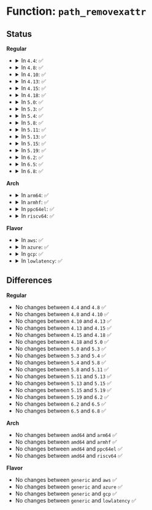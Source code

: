 # Function: <code>path_removexattr</code>

## Status
<b>Regular</b>
<ul>
<li>
<details>
<summary>In <code>4.4</code>: ✅</summary>

```c
int path_removexattr(const char *pathname, const char *name, unsigned int lookup_flags);
```

**Collision:** Unique Static

**Inline:** No

**Transformation:** False

**Instances:**

```
In fs/xattr.c (ffffffff81232280)
Location: fs/xattr.c:625
Inline: False
Direct callers:
  - fs/xattr.c:SyS_removexattr
  - fs/xattr.c:SyS_lremovexattr
```
**Symbols:**

```
ffffffff81232280-ffffffff8123232c: path_removexattr (STB_LOCAL)
```
</details>
</li>
<li>
<details>
<summary>In <code>4.8</code>: ✅</summary>

```c
int path_removexattr(const char *pathname, const char *name, unsigned int lookup_flags);
```

**Collision:** Unique Static

**Inline:** No

**Transformation:** False

**Instances:**

```
In fs/xattr.c (ffffffff8125af90)
Location: fs/xattr.c:617
Inline: False
Direct callers:
  - fs/xattr.c:SyS_lremovexattr
  - fs/xattr.c:SyS_removexattr
```
**Symbols:**

```
ffffffff8125af90-ffffffff8125b055: path_removexattr (STB_LOCAL)
```
</details>
</li>
<li>
<details>
<summary>In <code>4.10</code>: ✅</summary>

```c
int path_removexattr(const char *pathname, const char *name, unsigned int lookup_flags);
```

**Collision:** Unique Static

**Inline:** No

**Transformation:** False

**Instances:**

```
In fs/xattr.c (ffffffff8126e530)
Location: fs/xattr.c:722
Inline: False
Direct callers:
  - fs/xattr.c:SyS_lremovexattr
  - fs/xattr.c:SyS_removexattr
```
**Symbols:**

```
ffffffff8126e530-ffffffff8126e5f5: path_removexattr (STB_LOCAL)
```
</details>
</li>
<li>
<details>
<summary>In <code>4.13</code>: ✅</summary>

```c
int path_removexattr(const char *pathname, const char *name, unsigned int lookup_flags);
```

**Collision:** Unique Static

**Inline:** No

**Transformation:** False

**Instances:**

```
In fs/xattr.c (ffffffff8127bd30)
Location: fs/xattr.c:719
Inline: False
Direct callers:
  - fs/xattr.c:SyS_lremovexattr
  - fs/xattr.c:SyS_removexattr
```
**Symbols:**

```
ffffffff8127bd30-ffffffff8127bde6: path_removexattr (STB_LOCAL)
```
</details>
</li>
<li>
<details>
<summary>In <code>4.15</code>: ✅</summary>

```c
int path_removexattr(const char *pathname, const char *name, unsigned int lookup_flags);
```

**Collision:** Unique Static

**Inline:** No

**Transformation:** False

**Instances:**

```
In fs/xattr.c (ffffffff8129e7d0)
Location: fs/xattr.c:720
Inline: False
Direct callers:
  - fs/xattr.c:SyS_lremovexattr
  - fs/xattr.c:SyS_removexattr
```
**Symbols:**

```
ffffffff8129e7d0-ffffffff8129e886: path_removexattr (STB_LOCAL)
```
</details>
</li>
<li>
<details>
<summary>In <code>4.18</code>: ✅</summary>

```c
int path_removexattr(const char *pathname, const char *name, unsigned int lookup_flags);
```

**Collision:** Unique Static

**Inline:** No

**Transformation:** False

**Instances:**

```
In fs/xattr.c (ffffffff812c5280)
Location: fs/xattr.c:718
Inline: False
Direct callers:
  - fs/xattr.c:__ia32_sys_lremovexattr
  - fs/xattr.c:__x64_sys_lremovexattr
  - fs/xattr.c:__ia32_sys_removexattr
  - fs/xattr.c:__x64_sys_removexattr
```
**Symbols:**

```
ffffffff812c5280-ffffffff812c5336: path_removexattr (STB_LOCAL)
```
</details>
</li>
<li>
<details>
<summary>In <code>5.0</code>: ✅</summary>

```c
int path_removexattr(const char *pathname, const char *name, unsigned int lookup_flags);
```

**Collision:** Unique Static

**Inline:** No

**Transformation:** False

**Instances:**

```
In fs/xattr.c (ffffffff812da480)
Location: fs/xattr.c:717
Inline: False
Direct callers:
  - fs/xattr.c:__ia32_sys_lremovexattr
  - fs/xattr.c:__x64_sys_lremovexattr
  - fs/xattr.c:__ia32_sys_removexattr
  - fs/xattr.c:__x64_sys_removexattr
```
**Symbols:**

```
ffffffff812da480-ffffffff812da536: path_removexattr (STB_LOCAL)
```
</details>
</li>
<li>
<details>
<summary>In <code>5.3</code>: ✅</summary>

```c
int path_removexattr(const char *pathname, const char *name, unsigned int lookup_flags);
```

**Collision:** Unique Static

**Inline:** No

**Transformation:** False

**Instances:**

```
In fs/xattr.c (ffffffff812f8a60)
Location: fs/xattr.c:718
Inline: False
Direct callers:
  - fs/xattr.c:__ia32_sys_lremovexattr
  - fs/xattr.c:__x64_sys_lremovexattr
  - fs/xattr.c:__ia32_sys_removexattr
  - fs/xattr.c:__x64_sys_removexattr
```
**Symbols:**

```
ffffffff812f8a60-ffffffff812f8b0f: path_removexattr (STB_LOCAL)
```
</details>
</li>
<li>
<details>
<summary>In <code>5.4</code>: ✅</summary>

```c
int path_removexattr(const char *pathname, const char *name, unsigned int lookup_flags);
```

**Collision:** Unique Static

**Inline:** No

**Transformation:** False

**Instances:**

```
In fs/xattr.c (ffffffff8130a690)
Location: fs/xattr.c:718
Inline: False
Direct callers:
  - fs/xattr.c:__ia32_sys_lremovexattr
  - fs/xattr.c:__x64_sys_lremovexattr
  - fs/xattr.c:__ia32_sys_removexattr
  - fs/xattr.c:__x64_sys_removexattr
```
**Symbols:**

```
ffffffff8130a690-ffffffff8130a73f: path_removexattr (STB_LOCAL)
```
</details>
</li>
<li>
<details>
<summary>In <code>5.8</code>: ✅</summary>

```c
int path_removexattr(const char *pathname, const char *name, unsigned int lookup_flags);
```

**Collision:** Unique Static

**Inline:** No

**Transformation:** False

**Instances:**

```
In fs/xattr.c (ffffffff81343690)
Location: fs/xattr.c:788
Inline: False
Direct callers:
  - fs/xattr.c:__ia32_sys_lremovexattr
  - fs/xattr.c:__x64_sys_lremovexattr
  - fs/xattr.c:__ia32_sys_removexattr
  - fs/xattr.c:__x64_sys_removexattr
```
**Symbols:**

```
ffffffff81343690-ffffffff8134373f: path_removexattr (STB_LOCAL)
```
</details>
</li>
<li>
<details>
<summary>In <code>5.11</code>: ✅</summary>

```c
int path_removexattr(const char *pathname, const char *name, unsigned int lookup_flags);
```

**Collision:** Unique Static

**Inline:** No

**Transformation:** False

**Instances:**

```
In fs/xattr.c (ffffffff8134f820)
Location: fs/xattr.c:820
Inline: False
Direct callers:
  - fs/xattr.c:__ia32_sys_lremovexattr
  - fs/xattr.c:__x64_sys_lremovexattr
  - fs/xattr.c:__ia32_sys_removexattr
  - fs/xattr.c:__x64_sys_removexattr
```
**Symbols:**

```
ffffffff8134f820-ffffffff8134f8cf: path_removexattr (STB_LOCAL)
```
</details>
</li>
<li>
<details>
<summary>In <code>5.13</code>: ✅</summary>

```c
int path_removexattr(const char *pathname, const char *name, unsigned int lookup_flags);
```

**Collision:** Unique Static

**Inline:** No

**Transformation:** False

**Instances:**

```
In fs/xattr.c (ffffffff81356340)
Location: fs/xattr.c:848
Inline: False
Direct callers:
  - fs/xattr.c:__ia32_sys_lremovexattr
  - fs/xattr.c:__x64_sys_lremovexattr
  - fs/xattr.c:__ia32_sys_removexattr
  - fs/xattr.c:__x64_sys_removexattr
```
**Symbols:**

```
ffffffff81356340-ffffffff813563f7: path_removexattr (STB_LOCAL)
```
</details>
</li>
<li>
<details>
<summary>In <code>5.15</code>: ✅</summary>

```c
int path_removexattr(const char *pathname, const char *name, unsigned int lookup_flags);
```

**Collision:** Unique Static

**Inline:** No

**Transformation:** False

**Instances:**

```
In fs/xattr.c (ffffffff813a4870)
Location: fs/xattr.c:849
Inline: False
Direct callers:
  - fs/xattr.c:__ia32_sys_lremovexattr
  - fs/xattr.c:__x64_sys_lremovexattr
  - fs/xattr.c:__ia32_sys_removexattr
  - fs/xattr.c:__x64_sys_removexattr
```
**Symbols:**

```
ffffffff813a4870-ffffffff813a4927: path_removexattr (STB_LOCAL)
```
</details>
</li>
<li>
<details>
<summary>In <code>5.19</code>: ✅</summary>

```c
int path_removexattr(const char *pathname, const char *name, unsigned int lookup_flags);
```

**Collision:** Unique Static

**Inline:** No

**Transformation:** False

**Instances:**

```
In fs/xattr.c (ffffffff814288b0)
Location: fs/xattr.c:901
Inline: False
Direct callers:
  - fs/xattr.c:__ia32_sys_lremovexattr
  - fs/xattr.c:__x64_sys_lremovexattr
  - fs/xattr.c:__ia32_sys_removexattr
  - fs/xattr.c:__x64_sys_removexattr
```
**Symbols:**

```
ffffffff814288b0-ffffffff81428985: path_removexattr (STB_LOCAL)
```
</details>
</li>
<li>
<details>
<summary>In <code>6.2</code>: ✅</summary>

```c
int path_removexattr(const char *pathname, const char *name, unsigned int lookup_flags);
```

**Collision:** Unique Static

**Inline:** No

**Transformation:** False

**Instances:**

```
In fs/xattr.c (ffffffff814b5ec0)
Location: fs/xattr.c:924
Inline: False
Direct callers:
  - fs/xattr.c:__ia32_sys_lremovexattr
  - fs/xattr.c:__x64_sys_lremovexattr
  - fs/xattr.c:__ia32_sys_removexattr
  - fs/xattr.c:__x64_sys_removexattr
```
**Symbols:**

```
ffffffff814b5ec0-ffffffff814b5f95: path_removexattr (STB_LOCAL)
```
</details>
</li>
<li>
<details>
<summary>In <code>6.5</code>: ✅</summary>

```c
int path_removexattr(const char *pathname, const char *name, unsigned int lookup_flags);
```

**Collision:** Unique Static

**Inline:** No

**Transformation:** False

**Instances:**

```
In fs/xattr.c (ffffffff814ea6f0)
Location: fs/xattr.c:921
Inline: False
Direct callers:
  - fs/xattr.c:__ia32_sys_lremovexattr
  - fs/xattr.c:__x64_sys_lremovexattr
  - fs/xattr.c:__ia32_sys_removexattr
  - fs/xattr.c:__x64_sys_removexattr
```
**Symbols:**

```
ffffffff814ea6f0-ffffffff814ea7c5: path_removexattr (STB_LOCAL)
```
</details>
</li>
<li>
<details>
<summary>In <code>6.8</code>: ✅</summary>

```c
int path_removexattr(const char *pathname, const char *name, unsigned int lookup_flags);
```

**Collision:** Unique Static

**Inline:** No

**Transformation:** False

**Instances:**

```
In fs/xattr.c (ffffffff8151e590)
Location: fs/xattr.c:921
Inline: False
Direct callers:
  - fs/xattr.c:__ia32_sys_lremovexattr
  - fs/xattr.c:__x64_sys_lremovexattr
  - fs/xattr.c:__ia32_sys_removexattr
  - fs/xattr.c:__x64_sys_removexattr
```
**Symbols:**

```
ffffffff8151e590-ffffffff8151e668: path_removexattr (STB_LOCAL)
```
</details>
</li>
</ul>
<b>Arch</b>
<ul>
<li>
<details>
<summary>In <code>arm64</code>: ✅</summary>

```c
int path_removexattr(const char *pathname, const char *name, unsigned int lookup_flags);
```

**Collision:** Unique Static

**Inline:** No

**Transformation:** False

**Instances:**

```
In fs/xattr.c (ffff8000103be0f0)
Location: fs/xattr.c:718
Inline: False
Direct callers:
  - fs/xattr.c:__arm64_sys_lremovexattr
  - fs/xattr.c:__arm64_sys_removexattr
```
**Symbols:**

```
ffff8000103be0f0-ffff8000103be1c0: path_removexattr (STB_LOCAL)
```
</details>
</li>
<li>
<details>
<summary>In <code>armhf</code>: ✅</summary>

```c
int path_removexattr(const char *pathname, const char *name, unsigned int lookup_flags);
```

**Collision:** Unique Static

**Inline:** No

**Transformation:** False

**Instances:**

```
In fs/xattr.c (c059b924)
Location: fs/xattr.c:718
Inline: False
Direct callers:
  - fs/xattr.c:__se_sys_lremovexattr
  - fs/xattr.c:__se_sys_removexattr
```
**Symbols:**

```
c059b924-c059b9f4: path_removexattr (STB_LOCAL)
```
</details>
</li>
<li>
<details>
<summary>In <code>ppc64el</code>: ✅</summary>

```c
int path_removexattr(const char *pathname, const char *name, unsigned int lookup_flags);
```

**Collision:** Unique Static

**Inline:** No

**Transformation:** False

**Instances:**

```
In fs/xattr.c (c0000000004bcbe0)
Location: fs/xattr.c:718
Inline: False
Direct callers:
  - fs/xattr.c:__se_sys_lremovexattr
  - fs/xattr.c:__se_sys_removexattr
```
**Symbols:**

```
c0000000004bcbe0-c0000000004bcd0c: path_removexattr (STB_LOCAL)
```
</details>
</li>
<li>
<details>
<summary>In <code>riscv64</code>: ✅</summary>

```c
int path_removexattr(const char *pathname, const char *name, unsigned int lookup_flags);
```

**Collision:** Unique Static

**Inline:** No

**Transformation:** False

**Instances:**

```
In fs/xattr.c (ffffffe00027f4ee)
Location: fs/xattr.c:718
Inline: False
Direct callers:
  - fs/xattr.c:__se_sys_lremovexattr
  - fs/xattr.c:__se_sys_removexattr
```
**Symbols:**

```
ffffffe00027f4ee-ffffffe00027f58e: path_removexattr (STB_LOCAL)
```
</details>
</li>
</ul>
<b>Flavor</b>
<ul>
<li>
<details>
<summary>In <code>aws</code>: ✅</summary>

```c
int path_removexattr(const char *pathname, const char *name, unsigned int lookup_flags);
```

**Collision:** Unique Static

**Inline:** No

**Transformation:** False

**Instances:**

```
In fs/xattr.c (ffffffff81302c70)
Location: fs/xattr.c:718
Inline: False
Direct callers:
  - fs/xattr.c:__ia32_sys_lremovexattr
  - fs/xattr.c:__x64_sys_lremovexattr
  - fs/xattr.c:__ia32_sys_removexattr
  - fs/xattr.c:__x64_sys_removexattr
```
**Symbols:**

```
ffffffff81302c70-ffffffff81302d1f: path_removexattr (STB_LOCAL)
```
</details>
</li>
<li>
<details>
<summary>In <code>azure</code>: ✅</summary>

```c
int path_removexattr(const char *pathname, const char *name, unsigned int lookup_flags);
```

**Collision:** Unique Static

**Inline:** No

**Transformation:** False

**Instances:**

```
In fs/xattr.c (ffffffff812f3890)
Location: fs/xattr.c:718
Inline: False
Direct callers:
  - fs/xattr.c:__ia32_sys_lremovexattr
  - fs/xattr.c:__x64_sys_lremovexattr
  - fs/xattr.c:__ia32_sys_removexattr
  - fs/xattr.c:__x64_sys_removexattr
```
**Symbols:**

```
ffffffff812f3890-ffffffff812f393f: path_removexattr (STB_LOCAL)
```
</details>
</li>
<li>
<details>
<summary>In <code>gcp</code>: ✅</summary>

```c
int path_removexattr(const char *pathname, const char *name, unsigned int lookup_flags);
```

**Collision:** Unique Static

**Inline:** No

**Transformation:** False

**Instances:**

```
In fs/xattr.c (ffffffff81300a60)
Location: fs/xattr.c:718
Inline: False
Direct callers:
  - fs/xattr.c:__ia32_sys_lremovexattr
  - fs/xattr.c:__x64_sys_lremovexattr
  - fs/xattr.c:__ia32_sys_removexattr
  - fs/xattr.c:__x64_sys_removexattr
```
**Symbols:**

```
ffffffff81300a60-ffffffff81300b0f: path_removexattr (STB_LOCAL)
```
</details>
</li>
<li>
<details>
<summary>In <code>lowlatency</code>: ✅</summary>

```c
int path_removexattr(const char *pathname, const char *name, unsigned int lookup_flags);
```

**Collision:** Unique Static

**Inline:** No

**Transformation:** False

**Instances:**

```
In fs/xattr.c (ffffffff81311da0)
Location: fs/xattr.c:718
Inline: False
Direct callers:
  - fs/xattr.c:__ia32_sys_lremovexattr
  - fs/xattr.c:__x64_sys_lremovexattr
  - fs/xattr.c:__ia32_sys_removexattr
  - fs/xattr.c:__x64_sys_removexattr
```
**Symbols:**

```
ffffffff81311da0-ffffffff81311e4f: path_removexattr (STB_LOCAL)
```
</details>
</li>
</ul>

## Differences
<b>Regular</b>
<ul>
<li>
No changes between <code>4.4</code> and <code>4.8</code> ✅
</li>
<li>
No changes between <code>4.8</code> and <code>4.10</code> ✅
</li>
<li>
No changes between <code>4.10</code> and <code>4.13</code> ✅
</li>
<li>
No changes between <code>4.13</code> and <code>4.15</code> ✅
</li>
<li>
No changes between <code>4.15</code> and <code>4.18</code> ✅
</li>
<li>
No changes between <code>4.18</code> and <code>5.0</code> ✅
</li>
<li>
No changes between <code>5.0</code> and <code>5.3</code> ✅
</li>
<li>
No changes between <code>5.3</code> and <code>5.4</code> ✅
</li>
<li>
No changes between <code>5.4</code> and <code>5.8</code> ✅
</li>
<li>
No changes between <code>5.8</code> and <code>5.11</code> ✅
</li>
<li>
No changes between <code>5.11</code> and <code>5.13</code> ✅
</li>
<li>
No changes between <code>5.13</code> and <code>5.15</code> ✅
</li>
<li>
No changes between <code>5.15</code> and <code>5.19</code> ✅
</li>
<li>
No changes between <code>5.19</code> and <code>6.2</code> ✅
</li>
<li>
No changes between <code>6.2</code> and <code>6.5</code> ✅
</li>
<li>
No changes between <code>6.5</code> and <code>6.8</code> ✅
</li>
</ul>
<b>Arch</b>
<ul>
<li>
No changes between <code>amd64</code> and <code>arm64</code> ✅
</li>
<li>
No changes between <code>amd64</code> and <code>armhf</code> ✅
</li>
<li>
No changes between <code>amd64</code> and <code>ppc64el</code> ✅
</li>
<li>
No changes between <code>amd64</code> and <code>riscv64</code> ✅
</li>
</ul>
<b>Flavor</b>
<ul>
<li>
No changes between <code>generic</code> and <code>aws</code> ✅
</li>
<li>
No changes between <code>generic</code> and <code>azure</code> ✅
</li>
<li>
No changes between <code>generic</code> and <code>gcp</code> ✅
</li>
<li>
No changes between <code>generic</code> and <code>lowlatency</code> ✅
</li>
</ul>
